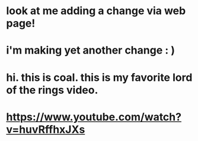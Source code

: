 # look at me adding a change via web page! 
# i'm making yet another change : )
# hi. this is coal. this is my favorite lord of the rings video.
# https://www.youtube.com/watch?v=huvRffhxJXs
